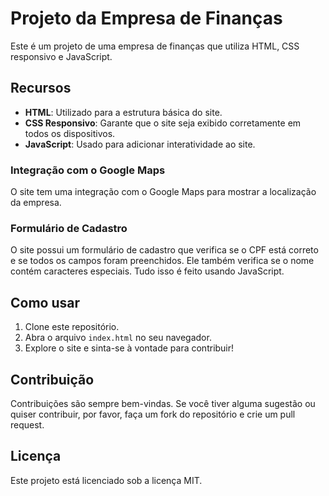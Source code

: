 # Projeto da Empresa de Finanças

Este é um projeto de uma empresa de finanças que utiliza HTML, CSS responsivo e JavaScript.

## Recursos

- **HTML**: Utilizado para a estrutura básica do site.
- **CSS Responsivo**: Garante que o site seja exibido corretamente em todos os dispositivos.
- **JavaScript**: Usado para adicionar interatividade ao site.

### Integração com o Google Maps

O site tem uma integração com o Google Maps para mostrar a localização da empresa.

### Formulário de Cadastro

O site possui um formulário de cadastro que verifica se o CPF está correto e se todos os campos foram preenchidos. Ele também verifica se o nome contém caracteres especiais. Tudo isso é feito usando JavaScript.

## Como usar

1. Clone este repositório.
2. Abra o arquivo `index.html` no seu navegador.
3. Explore o site e sinta-se à vontade para contribuir!

## Contribuição

Contribuições são sempre bem-vindas. Se você tiver alguma sugestão ou quiser contribuir, por favor, faça um fork do repositório e crie um pull request.

## Licença

Este projeto está licenciado sob a licença MIT.
